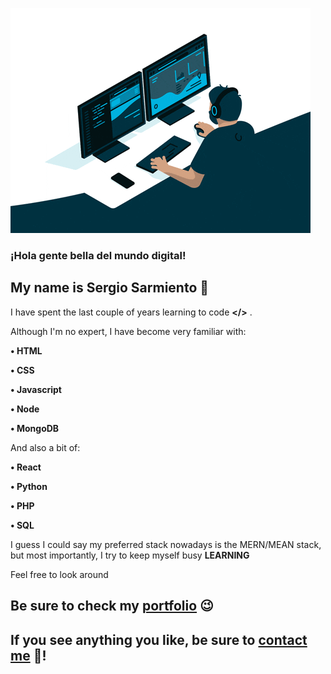 ![coding!](https://github.com/gersiomarsiento/portfolio/blob/master/public/img/code.gif?raw=true)

### ¡Hola gente bella del mundo digital!

## My name is **Sergio Sarmiento** 🦝

I have spent the last couple of years learning to code  **</>** . 

Although I'm no expert, I have become very familiar with:

**• HTML**

**• CSS**

**• Javascript**

**• Node**

**• MongoDB**

And also a bit of:

**• React**

**• Python**

**• PHP**

**• SQL**

I guess I could say my preferred stack nowadays is the MERN/MEAN stack, but most importantly, I try to keep myself busy **LEARNING**

Feel free to look around
## Be sure to check my [portfolio](https://gersiomarsiento.github.io/portfolio/) 😉 
## If you see anything you like, be sure to [contact me](mailto:sergioezequielsarmiento@gmail.com) 📧!
